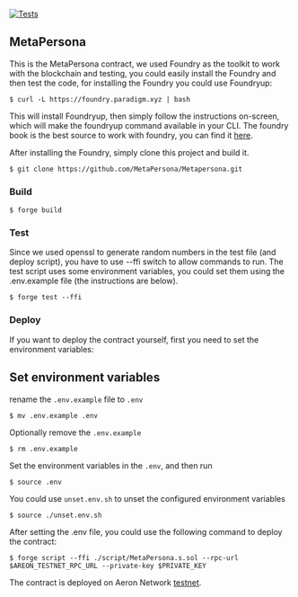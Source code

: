 [![Tests](https://github.com/MetaPersona/Metapersona/actions/workflows/test.yml/badge.svg)](https://github.com/MetaPersona/Metapersona/blob/master/.github/workflows/test.yml)
## MetaPersona

This is the MetaPersona contract, we used Foundry as the toolkit to work with the blockchain and testing, you could easily install the Foundry and then test the code, for installing the Foundry you could use Foundryup:
```shell
$ curl -L https://foundry.paradigm.xyz | bash
```
This will install Foundryup, then simply follow the instructions on-screen, which will make the foundryup command available in your CLI. The foundry book is the best source to work with foundry, you can find it [here](https://book.getfoundry.sh/).

After installing the Foundry, simply clone this project and build it.
```shell
$ git clone https://github.com/MetaPersona/Metapersona.git
```
### Build

```shell
$ forge build
```

### Test
Since we used openssl to generate random numbers in the test file (and deploy script), you have to use --ffi switch to allow commands to run.
The test script uses some environment variables, you could set them using the .env.example file (the instructions are below).
```shell
$ forge test --ffi
```

### Deploy
If you want to deploy the contract yourself, first you need to set the environment variables:

## Set environment variables

rename the `.env.example` file to `.env`

```shell
$ mv .env.example .env
```

Optionally remove the `.env.example`

```shell
$ rm .env.example
```

Set the environment variables in the `.env`, and then run

```shell
$ source .env
```


You could use `unset.env.sh` to unset the configured environment variables

```shell
$ source ./unset.env.sh
```
After setting the .env file, you could use the following command to deploy the contract:
```shell
$ forge script --ffi ./script/MetaPersona.s.sol --rpc-url $AREON_TESTNET_RPC_URL --private-key $PRIVATE_KEY 
```

The contract is deployed on Aeron Network [testnet](https://areonscan.com/contracts/0xc758b2ecd4bff53a2586f79ab9436617a884ca85).
